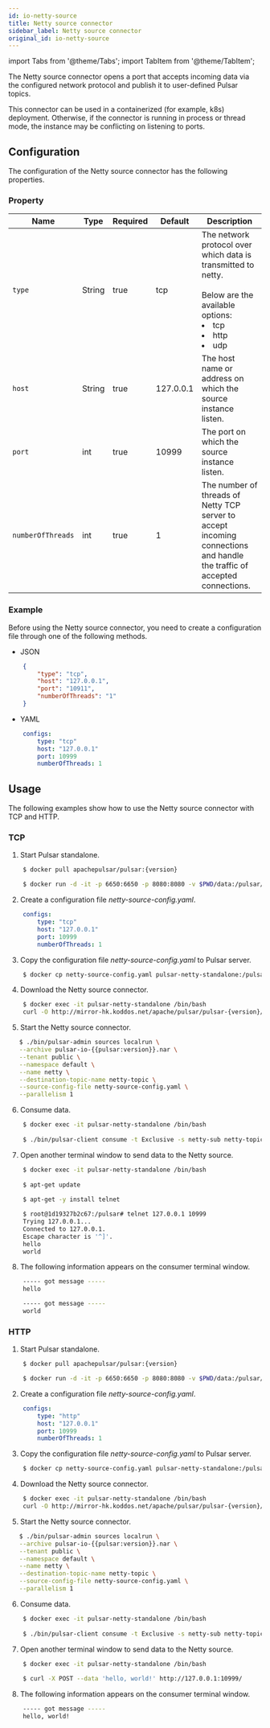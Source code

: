 ```yaml
---
id: io-netty-source
title: Netty source connector
sidebar_label: Netty source connector
original_id: io-netty-source
---
```


import Tabs from '@theme/Tabs';
import TabItem from '@theme/TabItem';


The Netty source connector opens a port that accepts incoming data via the configured network protocol 
and publish it to user-defined Pulsar topics.

This connector can be used in a containerized (for example, k8s) deployment. Otherwise, if the connector is running in process or thread mode, the instance may be conflicting on listening to ports.

## Configuration

The configuration of the Netty source connector has the following properties.

### Property

| Name | Type|Required | Default | Description 
|------|----------|----------|---------|-------------|
| `type` |String| true |tcp | The network protocol over which data is transmitted to netty. <br /><br />Below are the available options:<br /><li>tcp</li><li>http</li><li>udp </li>|
| `host` | String|true | 127.0.0.1 | The host name or address on which the source instance listen. |
| `port` | int|true | 10999 | The port on which the source instance listen. |
| `numberOfThreads` |int| true |1 | The number of threads of Netty TCP server to accept incoming connections and handle the traffic of accepted connections. |


### Example

Before using the Netty source connector, you need to create a configuration file through one of the following methods.

* JSON 


```json
    {
        "type": "tcp",
        "host": "127.0.0.1",
        "port": "10911",
        "numberOfThreads": "1"
    }
```

* YAML


```yaml
    configs:
        type: "tcp"
        host: "127.0.0.1"
        port: 10999
        numberOfThreads: 1
```


## Usage 

The following examples show how to use the Netty source connector with TCP and HTTP.

### TCP 

1. Start Pulsar standalone.


```bash
    $ docker pull apachepulsar/pulsar:{version}

    $ docker run -d -it -p 6650:6650 -p 8080:8080 -v $PWD/data:/pulsar/data --name pulsar-netty-standalone apachepulsar/pulsar:{version} bin/pulsar standalone
```

2. Create a configuration file _netty-source-config.yaml_.
   

```yaml
    configs:
        type: "tcp"
        host: "127.0.0.1"
        port: 10999
        numberOfThreads: 1
```

3. Copy the configuration file _netty-source-config.yaml_ to Pulsar server.


```bash
    $ docker cp netty-source-config.yaml pulsar-netty-standalone:/pulsar/conf/
```

4. Download the Netty source connector.


```bash
    $ docker exec -it pulsar-netty-standalone /bin/bash
    curl -O http://mirror-hk.koddos.net/apache/pulsar/pulsar-{version}/connectors/pulsar-io-netty-{version}.nar
```
    
5. Start the Netty source connector.
   

```bash
   $ ./bin/pulsar-admin sources localrun \
   --archive pulsar-io-{{pulsar:version}}.nar \
   --tenant public \
   --namespace default \
   --name netty \
   --destination-topic-name netty-topic \
   --source-config-file netty-source-config.yaml \
   --parallelism 1
```

6. Consume data.


```bash
    $ docker exec -it pulsar-netty-standalone /bin/bash
    
    $ ./bin/pulsar-client consume -t Exclusive -s netty-sub netty-topic -n 0
```

7. Open another terminal window to send data to the Netty source.


```bash
    $ docker exec -it pulsar-netty-standalone /bin/bash
    
    $ apt-get update
    
    $ apt-get -y install telnet

    $ root@1d19327b2c67:/pulsar# telnet 127.0.0.1 10999
    Trying 127.0.0.1...
    Connected to 127.0.0.1.
    Escape character is '^]'.
    hello
    world
```

8. The following information appears on the consumer terminal window.


```bash
    ----- got message -----
    hello

    ----- got message -----
    world
```

### HTTP 

1. Start Pulsar standalone.


```bash
    $ docker pull apachepulsar/pulsar:{version}

    $ docker run -d -it -p 6650:6650 -p 8080:8080 -v $PWD/data:/pulsar/data --name pulsar-netty-standalone apachepulsar/pulsar:{version} bin/pulsar standalone
```

2. Create a configuration file _netty-source-config.yaml_.
   

```yaml
    configs:
        type: "http"
        host: "127.0.0.1"
        port: 10999
        numberOfThreads: 1
```

3. Copy the configuration file _netty-source-config.yaml_ to Pulsar server.
   

```bash
    $ docker cp netty-source-config.yaml pulsar-netty-standalone:/pulsar/conf/
```

4. Download the Netty source connector.


```bash
    $ docker exec -it pulsar-netty-standalone /bin/bash
    curl -O http://mirror-hk.koddos.net/apache/pulsar/pulsar-{version}/connectors/pulsar-io-netty-{version}.nar
```
    
5. Start the Netty source connector.
   

```bash
   $ ./bin/pulsar-admin sources localrun \
   --archive pulsar-io-{{pulsar:version}}.nar \
   --tenant public \
   --namespace default \
   --name netty \
   --destination-topic-name netty-topic \
   --source-config-file netty-source-config.yaml \
   --parallelism 1
```

6. Consume data.


```bash
    $ docker exec -it pulsar-netty-standalone /bin/bash
    
    $ ./bin/pulsar-client consume -t Exclusive -s netty-sub netty-topic -n 0
```

7. Open another terminal window to send data to the Netty source.


```bash
    $ docker exec -it pulsar-netty-standalone /bin/bash
    
    $ curl -X POST --data 'hello, world!' http://127.0.0.1:10999/
```

8. The following information appears on the consumer terminal window.


```bash
    ----- got message -----
    hello, world!
```
